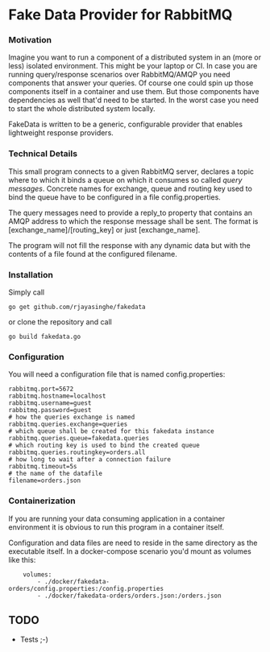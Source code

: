 # Fake Data Provider for RabbitMQ

### Motivation

Imagine you want to run a component of a distributed system in an (more or less) isolated environment. This might be your laptop or CI. In case you are running query/response scenarios over RabbitMQ/AMQP you need components that answer your queries. Of course one could spin up those components itself in a container and use them. But those components have dependencies as well that'd need to be started. In the worst case you need to start the whole distributed system locally. 

FakeData is written to be a generic, configurable provider that enables lightweight response providers.


### Technical Details

This small program connects to a given RabbitMQ server, declares a topic where to which it
binds a queue on which it consumes so called *query messages*. Concrete names for exchange,
queue and routing key used to bind the queue have to be configured in a file config.properties.

The query messages need to provide a reply_to property that contains an AMQP address to 
which the response message shall be sent. The format is [exchange_name]/[routing_key]
or just [exchange_name].

The program will not fill the response with any dynamic data but with the contents of
a file found at the configured filename.

### Installation

Simply call 

```
go get github.com/rjayasinghe/fakedata
```

or clone the repository and call

```
go build fakedata.go
```

### Configuration

You will need a configuration file that is named config.properties:

```
rabbitmq.port=5672
rabbitmq.hostname=localhost
rabbitmq.username=guest
rabbitmq.password=guest
# how the queries exchange is named
rabbitmq.queries.exchange=queries
# which queue shall be created for this fakedata instance
rabbitmq.queries.queue=fakedata.queries
# which routing key is used to bind the created queue
rabbitmq.queries.routingkey=orders.all
# how long to wait after a connection failure
rabbitmq.timeout=5s
# the name of the datafile
filename=orders.json
```


### Containerization

If you are running your data consuming application in a container environment it is
obvious to run this program in a container itself.

Configuration and data files are need to reside in the same directory as the executable itself. In a docker-compose scenario you'd mount as volumes like this:

```
    volumes:
        - ./docker/fakedata-orders/config.properties:/config.properties
        - ./docker/fakedata-orders/orders.json:/orders.json
```

## TODO

* Tests ;-)
